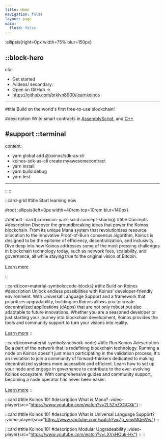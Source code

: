 ```yaml
---
title: Home
navigation: false
layout: page
main:
  fluid: false
---
```


:ellipsis{right=0px width=75% blur=150px}

::block-hero
---
cta:
  - Get started
  - /videos/
secondary:
  - Open on GitHub →
  - https://github.com/brklyn8900/learnkoinos
---

#title
Build on the world's first free-to-use blockchain!

#description
Write smart contracts in [AssemblyScript](https://docs.koinos.io/quickstart/contract-developer-guide/#assemblyscript-sdk), and [C++](https://docs.koinos.io/quickstart/contract-developer-guide/#c-sdk)

<!-- #extra
  ::list
  - **+50 Components** ready to build rich pages
  - **Docs** and **Page** layouts
  - Start from a `README`, scale to a framework documentation
  - Navigation and Table of Contents generation
  - Fully configurable design system
  - Leverages [**Typography**](https://typography.nuxt.space/) and [**Elements**](https://elements.nuxt.dev)
  - Used on [Content Documentation](https://content.nuxtjs.org)
  :: -->

#support
  ::terminal
  ---
  content:
  - yarn global add @koinos/sdk-as-cli
  - koinos-sdk-as-cli create myawesomecontract
  - yarn install
  - yarn build:debug
  - yarn test
  ---
  ::
::

::card-grid
#title
Start learning now

#root
:ellipsis{left=0px width=40rem top=10rem blur=140px}

#default
  ::card{icon=icon-park-solid:concept-sharing}
  #title
  Concepts
  #description
  Discover the groundbreaking ideas that power the Koinos blockchain. From its unique Mana system that revolutionizes resource allocation to the innovative Proof-of-Burn consensus algorithm, Koinos is designed to be the epitome of efficiency, decentralization, and inclusivity. Dive deep into how Koinos addresses some of the most pressing challenges in blockchain technology today, such as network fees, scalability, and governance, all while staying true to the original vision of Bitcoin.
  <br><br>
  [Learn more](https://www.assemblyscript.org/)

  ::

  ::card{icon=material-symbols:code-blocks}
  #title
  Build on Koinos
  #description
  Unlock endless possibilities with Koinos' developer-friendly environment. With Universal Language Support and a framework that prioritizes upgradability, building on Koinos allows you to create decentralized applications (dApps) that are not only robust but also adaptable to future innovations. Whether you are a seasoned developer or just starting your journey into blockchain development, Koinos provides the tools and community support to turn your visions into reality.
  <br><br>
  [Learn more](https://www.assemblyscript.org/)
  ::

  ::card{icon=material-symbols:network-node}
  #title
  Run Koinos
  #description
  Be a part of the network that is redefining blockchain technology. Running a node on Koinos doesn't just mean participating in the validation process; it's an invitation to join a community of forward-thinkers dedicated to making decentralized systems more accessible and efficient. Learn how to set up your node and engage in governance to contribute to the ever-evolving Koinos ecosystem. With comprehensive guides and community support, becoming a node operator has never been easier.
  <br><br>
  [Learn more](https://www.assemblyscript.org/)
  ::
  
  ::card
  #title
  Koinos 101
  #description
  What is Mana? 
  :video-player{src="https://www.youtube.com/watch?v=2L5ZnZXGCXk"}
  ::

  ::card
  #title
  Koinos 101
  #description
  What is Universal Language Support? 
  :video-player{src="https://www.youtube.com/watch?v=Zp_sewMQeWw"}
  ::

  ::card
  #title
  Koinos 101
  #description
  Modular Upgradeability
  :video-player{src="https://www.youtube.com/watch?v=LXVxHOuk-Hk"}
  ::
::
